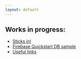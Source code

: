 ```yaml
---
layout: default
---
```


## Works in progress:
* [Sticks in!](sticks-in/)
* [Firebase Quickstart DB sample](quickstart-js/database/)
* [Useful links](links.md)
